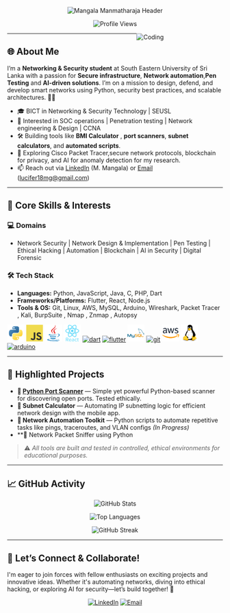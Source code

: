 <p align="center">
  <img src="https://capsule-render.vercel.app/api?type=waving&color=0E75B6&height=200&section=header&text=Hi%20there!%20I'm%20Mangala%20Manmatharaja%20👋&fontSize=35&fontColor=ffffff&animation=twinkling" alt="Mangala Manmatharaja Header"/>
</p>

<p align="center">
  <img src="https://komarev.com/ghpvc/?username=mangala-manmatharaja&label=Profile%20Views&color=0e75b6&style=flat" alt="Profile Views" />
</p>
<img width="40%" align="right" alt="Coding" src="https://t4.ftcdn.net/jpg/03/13/40/45/360_F_313404541_e9YZ3pht6oEEkMXuhxTboqXA2B2ShNnC.jpg" />


---

## 🌐 About Me
I’m a **Networking & Security student** at South Eastern University of Sri Lanka with a passion for **Secure infrastructure**, **Network automation**,**Pen Testing** and **AI-driven solutions**. I’m on a mission to design, defend, and develop smart networks using Python, security best practices, and scalable architectures. 🚀🔐

- 🎓 BICT in Networking & Security Technology | SEUSL
- 💼 Interested in SOC operations | Penetration testing | Network engineering & Design | CCNA
- 🛠️ Building tools like **BMI Calculator** , **port scanners**, **subnet calculators**, and **automated scripts**.
- 📡 Exploring Cisco Packet Tracer,secure network protocols, blockchain for privacy, and AI for anomaly detection for my research.
- 📫 Reach out via [LinkedIn](www.linkedin.com/in/m-mangala-045a10229) (M. Mangala) or [Email](lucifer18mg@gmail.com) (lucifer18mg@gmail.com)

---

## 🧠 Core Skills & Interests

### 💻 Domains
- Network Security | Network Design & Implementation | Pen Testing | Ethical Hacking | Automation | Blockchain | AI in Security | Digital Forensic 

### 🛠️ Tech Stack
- **Languages:** Python, JavaScript, Java, C, PHP, Dart
- **Frameworks/Platforms:** Flutter, React, Node.js
- **Tools & OS:** Git, Linux, AWS, MySQL, Arduino, Wireshark, Packet Tracer , Kali, BurpSuite , Nmap , Znmap , Autopsy

<p align="left">
  <a href="https://www.python.org" target="_blank" rel="noreferrer"><img src="https://raw.githubusercontent.com/devicons/devicon/master/icons/python/python-original.svg" alt="python" width="40" height="40"/></a>
  <a href="https://developer.mozilla.org/en-US/docs/Web/JavaScript" target="_blank" rel="noreferrer"><img src="https://raw.githubusercontent.com/devicons/devicon/master/icons/javascript/javascript-original.svg" alt="javascript" width="40" height="40"/></a>
  <a href="https://www.java.com" target="_blank" rel="noreferrer"><img src="https://raw.githubusercontent.com/devicons/devicon/master/icons/java/java-original.svg" alt="java" width="40" height="40"/></a>
  <a href="https://reactjs.org/" target="_blank" rel="noreferrer"><img src="https://raw.githubusercontent.com/devicons/devicon/master/icons/react/react-original-wordmark.svg" alt="react" width="40" height="40"/></a>
  <a href="https://dart.dev" target="_blank" rel="noreferrer"><img src="https://www.vectorlogo.zone/logos/dartlang/dartlang-icon.svg" alt="dart" width="40" height="40"/></a>
  <a href="https://flutter.dev" target="_blank" rel="noreferrer"><img src="https://www.vectorlogo.zone/logos/flutterio/flutterio-icon.svg" alt="flutter" width="40" height="40"/></a>
  <a href="https://www.mysql.com/" target="_blank" rel="noreferrer"><img src="https://raw.githubusercontent.com/devicons/devicon/master/icons/mysql/mysql-original-wordmark.svg" alt="mysql" width="40" height="40"/></a>
  <a href="https://git-scm.com/" target="_blank" rel="noreferrer"><img src="https://www.vectorlogo.zone/logos/git-scm/git-scm-icon.svg" alt="git" width="40" height="40"/></a>
  <a href="https://aws.amazon.com" target="_blank" rel="noreferrer"><img src="https://raw.githubusercontent.com/devicons/devicon/master/icons/amazonwebservices/amazonwebservices-original-wordmark.svg" alt="aws" width="40" height="40"/></a>
  <a href="https://www.linux.org/" target="_blank" rel="noreferrer"><img src="https://raw.githubusercontent.com/devicons/devicon/master/icons/linux/linux-original.svg" alt="linux" width="40" height="40"/></a>
  <a href="https://www.arduino.cc/" target="_blank" rel="noreferrer"><img src="https://cdn.worldvectorlogo.com/logos/arduino-1.svg" alt="arduino" width="40" height="40"/></a>
</p>

---

## 🚀 Highlighted Projects
- **🔎 [Python Port Scanner](https://github.com/mangala-manmatharaja/port-scanner)** — Simple yet powerful Python-based scanner for discovering open ports. Tested ethically.
- **🧮 Subnet Calculator** — Automating IP subnetting logic for efficient network design with the mobile app.
- **🔧 Network Automation Toolkit** — Python scripts to automate repetitive tasks like pings, traceroutes, and VLAN configs *(In Progress)*
- **🔎 Network Packet Sniffer using Python

> ⚠️ *All tools are built and tested in controlled, ethical environments for educational purposes.*

---

## 📈 GitHub Activity
<p align="center">
  <img src="https://github-readme-stats.vercel.app/api?username=Mangala-Manmatharaja&show_icons=true&theme=tokyonight&locale=en" alt="GitHub Stats" />
</p>
<p align="center">
  <img src="https://github-readme-stats.vercel.app/api/top-langs?username=Mangala-Manmatharaja&show_icons=true&locale=en&layout=compact&theme=tokyonight" alt="Top Languages" />
</p>
<p align="center">
  <img src="https://github-readme-streak-stats.herokuapp.com/?user=Mangala-Manmatharaja&theme=tokyonight" alt="GitHub Streak" />
</p>

---

## 🤝 Let’s Connect & Collaborate!
I'm eager to join forces with fellow enthusiasts on exciting projects and innovative ideas. Whether it's automating networks, diving into ethical hacking, or exploring AI for security—let’s build together! 💬

<p align="center">
  <a href="www.linkedin.com/in/m-mangala-045a10229" target="_blank"><img src="https://img.shields.io/badge/LinkedIn-0A66C2?style=for-the-badge&logo=linkedin&logoColor=white" alt="LinkedIn"></a>
  <a href="lucifer18mg@gmail.com"><img src="https://img.shields.io/badge/Email-D14836?style=for-the-badge&logo=gmail&logoColor=white" alt="Email"></a>
</p>
